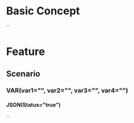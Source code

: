 # Basic Concept

``
# Feature 
## Scenario
### VAR(var1="", var2="", var3="", var4="")
#### JSON(Status="true")
``
